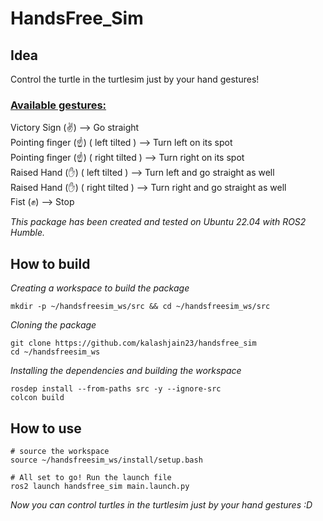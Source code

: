 # **HandsFree_Sim**

## **Idea**
Control the turtle in the turtlesim just by your hand gestures!

### <u>__Available gestures:__ </u> 
Victory Sign (✌️) --> Go straight  
Pointing finger (☝️) ( left tilted ) --> Turn left on its spot  
Pointing finger (☝️) ( right tilted ) --> Turn right on its spot  
Raised Hand (✋) ( left tilted ) --> Turn left and go straight as well  
Raised Hand (✋) ( right tilted ) --> Turn right and go straight as well  
Fist (✊) --> Stop  
    

*This package has been created and tested on Ubuntu 22.04 with ROS2 Humble.*

## **How to build**
*Creating a workspace to build the package*
```
mkdir -p ~/handsfreesim_ws/src && cd ~/handsfreesim_ws/src
```
*Cloning the package*
```
git clone https://github.com/kalashjain23/handsfree_sim
cd ~/handsfreesim_ws
```
*Installing the dependencies and building the workspace*
```
rosdep install --from-paths src -y --ignore-src
colcon build
```
## **How to use**
```
# source the workspace
source ~/handsfreesim_ws/install/setup.bash

# All set to go! Run the launch file
ros2 launch handsfree_sim main.launch.py
```  
*Now you can control turtles in the turtlesim just by your hand gestures :D*

